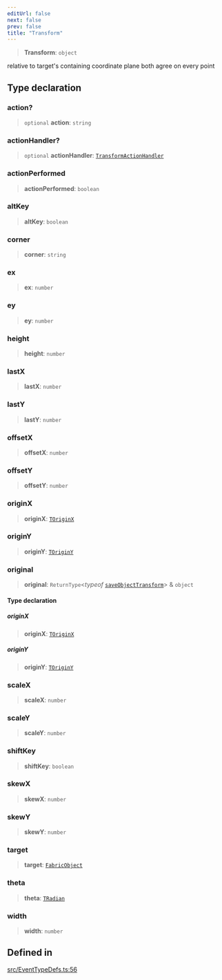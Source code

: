 ```yaml
---
editUrl: false
next: false
prev: false
title: "Transform"
---
```


> **Transform**: `object`

relative to target's containing coordinate plane
both agree on every point

## Type declaration

### action?

> `optional` **action**: `string`

### actionHandler?

> `optional` **actionHandler**: [`TransformActionHandler`](/api/type-aliases/transformactionhandler/)

### actionPerformed

> **actionPerformed**: `boolean`

### altKey

> **altKey**: `boolean`

### corner

> **corner**: `string`

### ex

> **ex**: `number`

### ey

> **ey**: `number`

### height

> **height**: `number`

### lastX

> **lastX**: `number`

### lastY

> **lastY**: `number`

### offsetX

> **offsetX**: `number`

### offsetY

> **offsetY**: `number`

### originX

> **originX**: [`TOriginX`](/api/type-aliases/toriginx/)

### originY

> **originY**: [`TOriginY`](/api/type-aliases/toriginy/)

### original

> **original**: `ReturnType`\<*typeof* [`saveObjectTransform`](/api/namespaces/util/functions/saveobjecttransform/)\> & `object`

#### Type declaration

##### originX

> **originX**: [`TOriginX`](/api/type-aliases/toriginx/)

##### originY

> **originY**: [`TOriginY`](/api/type-aliases/toriginy/)

### scaleX

> **scaleX**: `number`

### scaleY

> **scaleY**: `number`

### shiftKey

> **shiftKey**: `boolean`

### skewX

> **skewX**: `number`

### skewY

> **skewY**: `number`

### target

> **target**: [`FabricObject`](/api/classes/fabricobject/)

### theta

> **theta**: [`TRadian`](/api/type-aliases/tradian/)

### width

> **width**: `number`

## Defined in

[src/EventTypeDefs.ts:56](https://github.com/fabricjs/fabric.js/blob/v6.0.0-rc4/src/EventTypeDefs.ts#L56)
